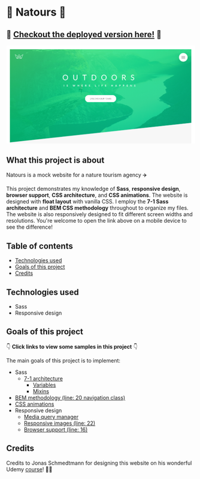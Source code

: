 # :sunrise_over_mountains: Natours :sunrise_over_mountains:

## :palm_tree: [Checkout the deployed version here!](https://agile-sea-24801.herokuapp.com/index.html) :palm_tree:

![screenshot of website](https://github.com/sssgordon/natours/blob/master/img/screenshot.png)

## What this project is about

Natours is a mock website for a nature tourism agency :airplane: 

This project demonstrates my knowledge of **Sass**, **responsive design**, **browser support**, **CSS architecture**, and **CSS animations**. The website is designed with **float layout** with vanilla CSS. I employ the **7-1 Sass architecture** and **BEM CSS methodology** throughout to organize my files. The website is also responsively designed to fit different screen widths and resolutions. You're welcome to open the link above on a mobile device to see the difference!

## Table of contents

* [Technologies used](#technologies-used)
* [Goals of this project](#goals-of-this-project)
* [Credits](#credits)

## Technologies used

* Sass
* Responsive design

## Goals of this project

:point_down: **Click links to view some samples in this project** :point_down:

The main goals of this project is to implement:
* Sass
    * [7-1 architecture](https://github.com/sssgordon/natours/tree/master/sass)
         * [Variables](https://github.com/sssgordon/natours/blob/master/sass/abstracts/_variables.scss)
         * [Mixins](https://github.com/sssgordon/natours/blob/master/sass/abstracts/_mixins.scss)
* [BEM methodology (line: 20 navigation class)](https://github.com/sssgordon/natours/blob/master/index.html)
* [CSS animations](https://github.com/sssgordon/natours/blob/master/sass/base/_animations.scss)
* Responsive design
    * [Media query manager](https://github.com/sssgordon/natours/blob/master/sass/abstracts/_mixins.scss)
    * [Responsive images (line: 22)](https://github.com/sssgordon/natours/blob/master/sass/layout/_header.scss)
    * [Browser support (line: 16)](https://github.com/sssgordon/natours/blob/master/sass/layout/_header.scss)

## Credits

Credits to Jonas Schmedtmann for designing this website on his wonderful Udemy [course](https://www.udemy.com/course/advanced-css-and-sass/)! :guardsman:
